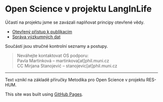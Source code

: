 # Open Science v projektu LangInLife

Účastí na projektu jsme se zavázali naplňovat principy otevřené vědy.
- [Otevřený přístup k publikacím](#otevřený-přístup-k-publikacím-open-access-oa)
- [Správa výzkumných dat](#správa-vzkumných-dat)

Součástí jsou stručné kontrolní seznamy a postupy.

> Neváhejte kontaktovat OS podporu: <br>
> Pavla Martinková – martinkova[at]phil.muni.cz <br>
> CC Mirjana Stanojević – stanojevic[at]phil.muni.cz

---

Text vznikl na základě příručky Metodika pro Open Science v projektu RES-HUM.

This site was built using [GitHub Pages](https://pages.github.com/).
